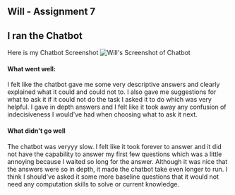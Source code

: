 ## Will - Assignment 7
## I ran the Chatbot
Here is my Chatbot Screenshot
![Will's Screenshot of Chatbot](file:///Users/willannis/Desktop/ChatBot%20Screenshot.png)
#### What went well:
I felt like the chatbot gave me some very descriptive answers and clearly explained what it could and could not to. I also gave me suggestions for what to ask it if it could not do the task I asked it to do which was very helpful. I gave in depth answers and I felt like it took away any confusion of indecisiveness I would've had when choosing what to ask it next.

#### What didn't go well
The chatbot was veryyy slow. I felt like it took forever to answer and it did not have the capability to answer my first few questions which was a little annoying because I waited so long for the answer. Although it was nice that the answers were so in depth, it made the chatbot take even longer to run. I think I should've asked it some more baseline questions that it would not need any computation skills to solve or current knowledge. 